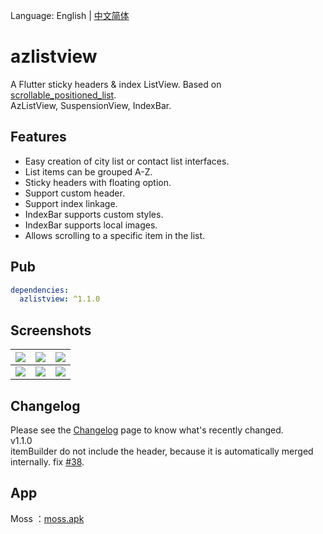 Language: English | [中文简体](README-ZH.md)

# azlistview

A Flutter sticky headers & index ListView. Based on [scrollable_positioned_list](https://pub.flutter-io.cn/packages/scrollable_positioned_list).  
AzListView, SuspensionView, IndexBar.

## Features

* Easy creation of city list or contact list interfaces.
* List items can be grouped A-Z.
* Sticky headers with floating option.
* Support custom header.
* Support index linkage.
* IndexBar supports custom styles.
* IndexBar supports local images.
* Allows scrolling to a specific item in the list.

## Pub
```yaml
dependencies:
  azlistview: ^1.1.0
```

## Screenshots

|![](https://s1.ax1x.com/2020/09/09/w3DOZq.png)|![](https://s1.ax1x.com/2020/09/09/w3rZFK.png)|![](https://s1.ax1x.com/2020/09/09/w3rKQH.png)|
|:---:|:---:|:---:|
|![](https://s1.ax1x.com/2020/09/09/w3rJFf.png)|![](https://s1.ax1x.com/2020/09/09/w3rUSg.png)|![](https://s3.ax1x.com/2020/11/20/DQ8MM4.jpg)|


## Changelog

Please see the [Changelog](https://github.com/flutterchina/azlistview/blob/master/CHANGELOG.md) page to know what's recently changed.  
v1.1.0  
itemBuilder do not include the header, because it is automatically merged internally. fix [#38](https://github.com/flutterchina/azlistview/issues/38).

## App
Moss ：[moss.apk](https://github.com/Sky24n/Doc/blob/master/apks/moss.apk)
